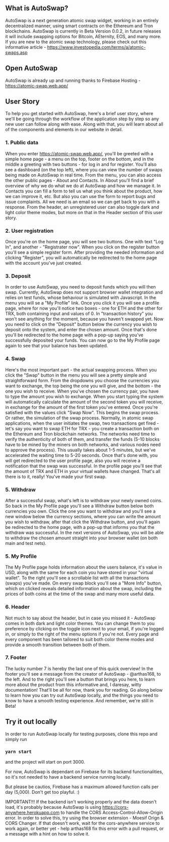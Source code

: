 ## What is AutoSwap?

AutoSwap is a next generation atomic swap widget, working in an entirely decentralized manner, using smart contracts on the Ethereum and Tron blockchains. AutoSwap is currently in Beta Version 0.0.2, in future releases it will include swapping options for Bitcoin, AEternity, EOS, and many more. If you are new to the atomic swap technology, please check out this informative article - https://www.investopedia.com/terms/a/atomic-swaps.asp 

## Open AutoSwap

AutoSwap is already up and running thanks to Firebase Hosting - https://atomic-swap.web.app/

## User Story

To help you get started with AutoSwap, here's a brief user story, where we'll be going through the workflow of the application step by step so any new user can follow along with ease. Along with that, you will learn about all of the components and elements in our website in detail.

### 1. Public data

When you enter https://atomic-swap.web.app/, you'll be greeted with a simple home page - a menu on the top, footer on the bottom, and in the middle a greeting with two buttons - for log in and for register. You'll also see a dashboard (on the top left), where you can view the number of swaps being made on AutoSwap in real time. From the menu, you can also access the other public pages - About and Contacts. In About you'll find a brief overview of why we do what we do at AutoSwap and how we manage it. In Contacts you can fill a form to tell us what you think about the product, how we can improve it, etc. But also you can use the form to report bugs and issue complaints. All we need is an email so we can get back to you with a response.
From the header, an unregistered user can also toggle dark and light color theme modes, but more on that in the Header section of this user story.

### 2. User registration

Once you're on the home page, you will see two buttons. One with text "Log In", and another - "Registrater now". When you click on the register button you'll see a simple register form. After providing the needed information and clicking "Register", you will automatically be redirected to the home page with the account you've just created.

### 3. Deposit

In order to use AutoSwap, you need to deposit funds which you will then swap. Currently, AutoSwap does not support browser wallet integration and relies on test funds, whose behaviour is simulated with Javascript. In the menu you will se a "My Profile" link. Once you click it you will see a profile page, where for now you'll notice two boxes - one for ETH and the other for TRX, both containing input and values of 0. In "transaction history" you won't see anything for the moment, because you haven't swapped yet. Now you need to click on the "Deposit" button below the currency you wish to deposit onto the system, and enter the chosen amount. Once that's done you'll be redirected to the home page with a pop-up saying you've successfully deposited your funds. You can now go to the My Profile page again to see that your balance has been updated.

### 4. Swap

Here's the most important part - the actual swapping process. When you click the "Swap" button in the menu you will see a pretty simple and straightforward form. From the dropdowns you choose the currencies you want to exchange, the top being the one you will give, and the bottom - the one you wish to receive. When you've chosen the currency pair, you have to type the amount you wish to exchange.  When you start typing the system will automatically calculate the amount of the second token you will receive, in exchange for the amount of the first token you've entered. Once you're satisfied with the values click "Swap Now". This begins the swap process. Or rather, the simulation of the swap process. Normally, in atomic swap applications, when the user initiates the swap, two transactions get fired - let's say you want to swap ETH for TRX - you create a transaction both on the Ethereum and Tron blockchain networks. The networks need time to verify the authenticity of both of them, and transfer the funds (5-10 blocks have to be mined by the miners on both networks, and various nodes need to approve the process). This usually takes about 1-5 minutes, but we've accelerated the waiting time to 5-20 seconds. Once that's done with, you will get redirected to the user profile page, also you will receive a notification that the swap was successful. In the profile page you'll see that the amount of TRX and ETH in your virtual wallets have changed. That's all there is to it, really! You've made your first swap.

### 5. Withdraw

After a successful swap, what's left is to withdraw your newly owned coins. So back in the My Profile page you'll see a Withdraw button below both currencies you own. Click the one you want to withdraw and you'll see a new window below the currency sections, where you can write the amount you wish to withdraw, after that click the Withdraw button, and you'll again be redirected to the home page, with a pop-up that informs you that the withdraw was successful. In the next versions of AutoSwap, you will be able to withdraw the chosen amount straight into your browser wallet (on both main and test nets). 

### 5. My Profile

The My Profile page holds information about the users balance, it's value in USD, along with the same for each coin you have stored in your "virtual wallet". To the right you'll see a scrollable list with all the transactions (swaps) you've made. On every swap block you'll see a "More Info" button, which on clicked reveals detailed information about the swap, including the prices of both coins at the time of the swap and many more useful data. 

### 6. Header

Not much to say about the header, but in case you missed it - AutoSwap comes in both dark and light color themes. You can change them to you preference by clicking on the toggle icon next to your email, if you're logged in, or simply to the right of the menu options if you're not. Every page and every component has been tailored to suit both color theme modes and provide a smooth transition between both of them.

### 7. Footer

The lucky number 7 is hereby the last one of this quick overview! In the footer you'll see a message from the creator of AutoSwap - @arthas168, to the left. And to the right you'll see a button that brings you here, to learn more about the product from this informative and, I daresay, witty documentation! That'll be all for now, thank you for reading. Go along below to learn how you can try out AutoSwap locally, and the things you need to know to have a smooth testing experience.
And remember, we're still in Beta!

## Try it out locally

In order to run AutoSwap locally for testing purposes, clone this repo and simply run

### `yarn start`

and the project will start on port 3000.

For now, AutoSwap is dependant on Firebase for its backend functionalities, so it's not needed to have a backend service running locally.

But please be cautios, Firebase has a maximum allowed function calls per day (5,000). Don't get too playful. :)

IMPORTANT!!! If the backend isn't working properly and the data doesn't load, it's probably because AutoSwap is using https://cors-anywhere.herokuapp.com to handle the CORS Access-Control-Allow-Origin error. In order to solve this, try using the browser extension - Moesif Orign & CORS Changer. If that doesn't work, wait for the cors-anywhere service to work again, or better yet - help arthas168 fix this error with a pull request, or a message with a hint on how to solve it.
